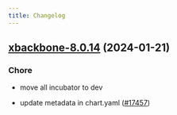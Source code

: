 ```yaml
---
title: Changelog
---
```




## [xbackbone-8.0.14](https://github.com/truecharts/charts/compare/xbackbone-8.0.13...xbackbone-8.0.14) (2024-01-21)

### Chore



- move all incubator to dev

- update metadata in chart.yaml ([#17457](https://github.com/truecharts/charts/issues/17457))